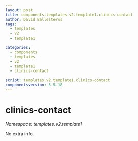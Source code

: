 ```yaml
---
layout: post
title: components.templates.v2.template1.clinics-contact
author: David Ballesteros
tags:
  - templates
  - v2
  - template1

categories:
  - components
  - templates
  - v2
  - template1
  - clinics-contact

script: templates.v2.template1.clinics-contact
componentsversion: 5.5.18
---
```

# clinics-contact

*Namespace: templates.v2.template1*

No extra info.